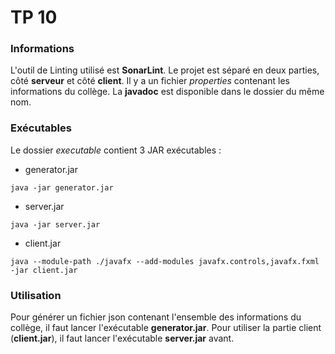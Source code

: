 # TP 10

### Informations
L'outil de Linting utilisé est **SonarLint**.
Le projet est séparé en deux parties, côté **serveur** et côté **client**.
Il y a un fichier *properties* contenant les informations du collège.
La **javadoc** est disponible dans le dossier du même nom.

### Exécutables
Le dossier *executable* contient 3 JAR exécutables :

* generator.jar
 ```shell
java -jar generator.jar
```
* server.jar
```shell
java -jar server.jar
```
* client.jar
```shell
java --module-path ./javafx --add-modules javafx.controls,javafx.fxml -jar client.jar
```

### Utilisation
Pour générer un fichier json contenant l'ensemble des informations du collège, il faut lancer l'exécutable **generator.jar**.
Pour utiliser la partie client (**client.jar**), il faut lancer l'exécutable **server.jar** avant.
